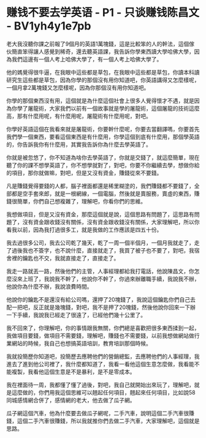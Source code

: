 # 赚钱不要去学英语 - P1 - 只谈赚钱陈昌文 - BV1yh4y1e7pb

老大我沒聽你課之前報了9個月的英語1萬塊錢，這是比較笨的人的幹法，這個傢伙簡直笨得讓人感覺到稀奇，還去聽英語課，我告訴你學東西讀大學哈佛大學，因為我們這邊有一個人考上哈佛大學了，有一個人考上哈佛大學了。

他的媽覺得很牛逼，在我眼中這些都是草包，在我眼中這些都是草包，你讀本科讀研究生這些都是草包，因為你學的那個沒有用你知道吧，你英語講得又怎麼樣呢，一個月拿2萬塊錢又怎麼樣呢，因為你那個沒有用你知道吧。

你學的那個東西沒有用，這個就是為什麼這個社會上很多人覺得懷才不遇，就是因為你學了屠龍術，大家我們以前有一個故事就是學的屠龍術，這個屠龍的技術這麼高，那有什麼用呢，有什麼用呢，屠龍術有什麼用呢，對吧。

你學好英語這個在我看來就是屠龍術，你要幹什麼呢，你要去當翻譯嗎，你要首先我們學一個東西，要看這個東西是有什麼用，你學這個到底有什麼用，那個學英語的，你告訴我你有什麼用，其實我告訴你為什麼去學英語了。

你就是被忽悠了，你不知道為啥你去學英語了，你就是交錢了，就這麼簡單，現在聽了你的課不想學英語了，你不想學就對了，對吧，你要不你繼續去學，想做你給的項目，那你就做嘛，對吧，但是又沒有資金，賺錢從來不要錢。

凡是賺錢覺得要錢的人都，腦子裡面都還是稀里糊塗的，我們賺錢都不要錢了，全部都是空手套來郎，就是一根網線，一個電腦，然後就是賣服務，賣虛的東西，賺錢很簡單，你們自己想複雜了，理解吧，你看你們的思維。

我想做項目，但是又沒有資金，那麼這個就是說，這個思路有問題了，這思路有問題了，沒有資金跟收錢沒有關係，沒有資金跟收錢沒有關係，大家理解吧，所以你看我以前，因為我打過很多工，就是我做的工作應該是四五十份。

我去過很多公司，我去公司乾了幾天，乾了一周一個半個月，一個月我就走了，走了過後我也不簽字，也不說什麼，直接就走了，我買了被子也不要了，對吧，我宿舍裡的鑰匙也不交，我就直接走了，直接走了。

我走一路就丟一路，然後他們的主管，人事經理都給我打電話，他說陳昌文，你怎麼沒來上班了，我說我不幹了，他說你不幹了，你過來辦離職手續，我說我不辦，他說你為什麼不辦，我說浪費時間。

他說你的鑰匙不是還沒有給公司嗎，還押了20塊錢了，我說這個鑰匙你們自己去配一把吧，反正就是幾塊錢，對吧，我不是押了20塊錢，然後他說你回來一下辦一下手續，我說我已經走了很遠了，已經他們幾十公里了。

我不回來了，你理解吧，你的事情跟我無關，你們總是喜歡把很多東西揉到一起，我做項目要錢，做項目不需要錢，理解吧，賺錢也不需要錢，以前我想做網站做行業網站的時候，我自己也想搞英語培訓，教育培訓那個時候。

我就投簡歷你知道吧，投簡歷去應聘他們的營銷總監，去應聘他們的人事經理，我進去了進到他公司裡了，我什麼都知道了，我看一看他這個生意怎麼做，我看能不能複製，我看他這個生意是不是暴利，是不是零成本。

我在裡面待一周，我都懂了懂了過後，對吧，我自己就開始出來玩了，理解吧，就是這麼做的，你們用我這個思維可以翹起任何項目，翹起來任何項目，比如說58同城感情網合併了，感情網的老大，他去做了瓜子網。

瓜子網這個汽車，他為什麼要去做瓜子網呢，二手汽車，說明這個二手汽車很賺錢，這個二手汽車很賺錢，所以我就推你們去做二手汽車，大家理解吧，這個就是思路。

